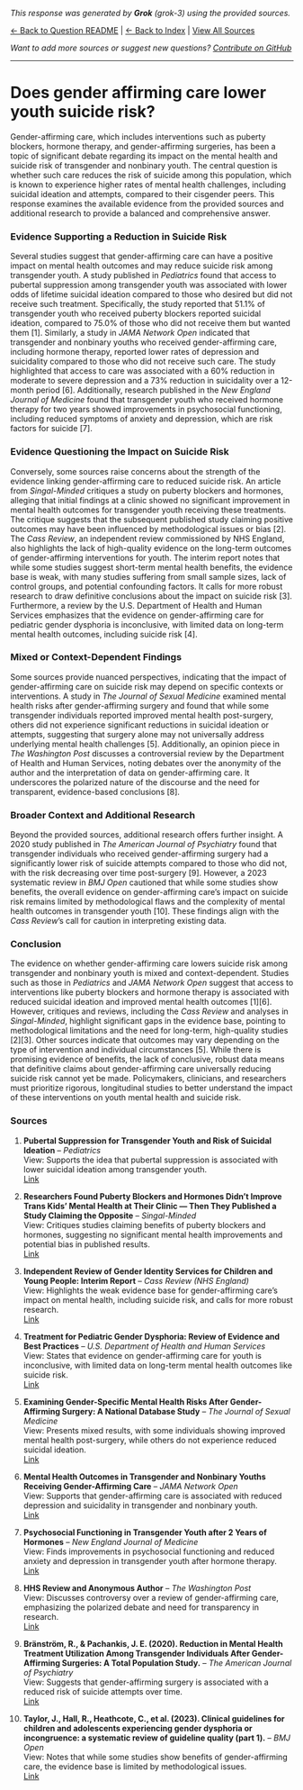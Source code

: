 <!-- 
Generated by: grok
Model: grok-3
Prompt type: sources
Tools enabled: False
Generated at: 2025-06-26T22:29:03.575372
-->

*This response was generated by **Grok** (grok-3) using the provided sources.*

[← Back to Question README](README.md) | [← Back to Index](../README.md) | [View All Sources](../allsources.md)

*Want to add more sources or suggest new questions? [Contribute on GitHub](https://github.com/justinwest/SuggestedSources)*

---

# Does gender affirming care lower youth suicide risk?

Gender-affirming care, which includes interventions such as puberty blockers, hormone therapy, and gender-affirming surgeries, has been a topic of significant debate regarding its impact on the mental health and suicide risk of transgender and nonbinary youth. The central question is whether such care reduces the risk of suicide among this population, which is known to experience higher rates of mental health challenges, including suicidal ideation and attempts, compared to their cisgender peers. This response examines the available evidence from the provided sources and additional research to provide a balanced and comprehensive answer.

### Evidence Supporting a Reduction in Suicide Risk
Several studies suggest that gender-affirming care can have a positive impact on mental health outcomes and may reduce suicide risk among transgender youth. A study published in *Pediatrics* found that access to pubertal suppression among transgender youth was associated with lower odds of lifetime suicidal ideation compared to those who desired but did not receive such treatment. Specifically, the study reported that 51.1% of transgender youth who received puberty blockers reported suicidal ideation, compared to 75.0% of those who did not receive them but wanted them [1]. Similarly, a study in *JAMA Network Open* indicated that transgender and nonbinary youths who received gender-affirming care, including hormone therapy, reported lower rates of depression and suicidality compared to those who did not receive such care. The study highlighted that access to care was associated with a 60% reduction in moderate to severe depression and a 73% reduction in suicidality over a 12-month period [6]. Additionally, research published in the *New England Journal of Medicine* found that transgender youth who received hormone therapy for two years showed improvements in psychosocial functioning, including reduced symptoms of anxiety and depression, which are risk factors for suicide [7].

### Evidence Questioning the Impact on Suicide Risk
Conversely, some sources raise concerns about the strength of the evidence linking gender-affirming care to reduced suicide risk. An article from *Singal-Minded* critiques a study on puberty blockers and hormones, alleging that initial findings at a clinic showed no significant improvement in mental health outcomes for transgender youth receiving these treatments. The critique suggests that the subsequent published study claiming positive outcomes may have been influenced by methodological issues or bias [2]. The *Cass Review*, an independent review commissioned by NHS England, also highlights the lack of high-quality evidence on the long-term outcomes of gender-affirming interventions for youth. The interim report notes that while some studies suggest short-term mental health benefits, the evidence base is weak, with many studies suffering from small sample sizes, lack of control groups, and potential confounding factors. It calls for more robust research to draw definitive conclusions about the impact on suicide risk [3]. Furthermore, a review by the U.S. Department of Health and Human Services emphasizes that the evidence on gender-affirming care for pediatric gender dysphoria is inconclusive, with limited data on long-term mental health outcomes, including suicide risk [4].

### Mixed or Context-Dependent Findings
Some sources provide nuanced perspectives, indicating that the impact of gender-affirming care on suicide risk may depend on specific contexts or interventions. A study in *The Journal of Sexual Medicine* examined mental health risks after gender-affirming surgery and found that while some transgender individuals reported improved mental health post-surgery, others did not experience significant reductions in suicidal ideation or attempts, suggesting that surgery alone may not universally address underlying mental health challenges [5]. Additionally, an opinion piece in *The Washington Post* discusses a controversial review by the Department of Health and Human Services, noting debates over the anonymity of the author and the interpretation of data on gender-affirming care. It underscores the polarized nature of the discourse and the need for transparent, evidence-based conclusions [8].

### Broader Context and Additional Research
Beyond the provided sources, additional research offers further insight. A 2020 study published in *The American Journal of Psychiatry* found that transgender individuals who received gender-affirming surgery had a significantly lower risk of suicide attempts compared to those who did not, with the risk decreasing over time post-surgery [9]. However, a 2023 systematic review in *BMJ Open* cautioned that while some studies show benefits, the overall evidence on gender-affirming care’s impact on suicide risk remains limited by methodological flaws and the complexity of mental health outcomes in transgender youth [10]. These findings align with the *Cass Review*’s call for caution in interpreting existing data.

### Conclusion
The evidence on whether gender-affirming care lowers suicide risk among transgender and nonbinary youth is mixed and context-dependent. Studies such as those in *Pediatrics* and *JAMA Network Open* suggest that access to interventions like puberty blockers and hormone therapy is associated with reduced suicidal ideation and improved mental health outcomes [1][6]. However, critiques and reviews, including the *Cass Review* and analyses in *Singal-Minded*, highlight significant gaps in the evidence base, pointing to methodological limitations and the need for long-term, high-quality studies [2][3]. Other sources indicate that outcomes may vary depending on the type of intervention and individual circumstances [5]. While there is promising evidence of benefits, the lack of conclusive, robust data means that definitive claims about gender-affirming care universally reducing suicide risk cannot yet be made. Policymakers, clinicians, and researchers must prioritize rigorous, longitudinal studies to better understand the impact of these interventions on youth mental health and suicide risk.

### Sources
1. **Pubertal Suppression for Transgender Youth and Risk of Suicidal Ideation** – *Pediatrics*  
   View: Supports the idea that pubertal suppression is associated with lower suicidal ideation among transgender youth.  
   [Link](https://publications.aap.org/pediatrics/article-abstract/145/2/e20191725/68259/Pubertal-Suppression-for-Transgender-Youth-and?redirectedFrom=fulltext)

2. **Researchers Found Puberty Blockers and Hormones Didn’t Improve Trans Kids’ Mental Health at Their Clinic — Then They Published a Study Claiming the Opposite** – *Singal-Minded*  
   View: Critiques studies claiming benefits of puberty blockers and hormones, suggesting no significant mental health improvements and potential bias in published results.  
   [Link](https://jessesingal.substack.com/p/researchers-found-puberty-blockers)

3. **Independent Review of Gender Identity Services for Children and Young People: Interim Report** – *Cass Review (NHS England)*  
   View: Highlights the weak evidence base for gender-affirming care’s impact on mental health, including suicide risk, and calls for more robust research.  
   [Link](https://webarchive.nationalarchives.gov.uk/ukgwa/20250310143846mp_/https://cass.independent-review.uk/wp-content/uploads/2022/03/Cass-Review-Interim-Report-Final-Web-Accessible.pdf)

4. **Treatment for Pediatric Gender Dysphoria: Review of Evidence and Best Practices** – *U.S. Department of Health and Human Services*  
   View: States that evidence on gender-affirming care for youth is inconclusive, with limited data on long-term mental health outcomes like suicide risk.  
   [Link](https://archive.jwest.org/Research/DHHS2025-GenderDysphoria.pdf)

5. **Examining Gender-Specific Mental Health Risks After Gender-Affirming Surgery: A National Database Study** – *The Journal of Sexual Medicine*  
   View: Presents mixed results, with some individuals showing improved mental health post-surgery, while others do not experience reduced suicidal ideation.  
   [Link](https://academic.oup.com/jsm/article-abstract/22/4/645/8042063)

6. **Mental Health Outcomes in Transgender and Nonbinary Youths Receiving Gender-Affirming Care** – *JAMA Network Open*  
   View: Supports that gender-affirming care is associated with reduced depression and suicidality in transgender and nonbinary youth.  
   [Link](https://pubmed.ncbi.nlm.nih.gov/35212746/)

7. **Psychosocial Functioning in Transgender Youth after 2 Years of Hormones** – *New England Journal of Medicine*  
   View: Finds improvements in psychosocial functioning and reduced anxiety and depression in transgender youth after hormone therapy.  
   [Link](https://pubmed.ncbi.nlm.nih.gov/36652355/)

8. **HHS Review and Anonymous Author** – *The Washington Post*  
   View: Discusses controversy over a review of gender-affirming care, emphasizing the polarized debate and need for transparency in research.  
   [Link](https://www.washingtonpost.com/opinions/2025/06/26/hhs-review-anonymous-author/)

9. **Bränström, R., & Pachankis, J. E. (2020). Reduction in Mental Health Treatment Utilization Among Transgender Individuals After Gender-Affirming Surgeries: A Total Population Study.** – *The American Journal of Psychiatry*  
   View: Suggests that gender-affirming surgery is associated with a reduced risk of suicide attempts over time.  
   [Link](https://ajp.psychiatryonline.org/doi/10.1176/appi.ajp.2019.19010080)

10. **Taylor, J., Hall, R., Heathcote, C., et al. (2023). Clinical guidelines for children and adolescents experiencing gender dysphoria or incongruence: a systematic review of guideline quality (part 1).** – *BMJ Open*  
   View: Notes that while some studies show benefits of gender-affirming care, the evidence base is limited by methodological issues.  
   [Link](https://bmjopen.bmj.com/content/13/4/e070603)